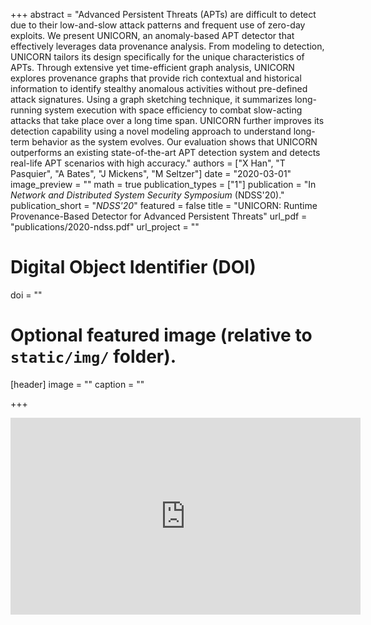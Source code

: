 +++
abstract = "Advanced Persistent Threats (APTs) are difficult to detect due to their low-and-slow attack patterns and frequent use of zero-day exploits. We present UNICORN, an anomaly-based APT detector that effectively leverages data provenance analysis. From modeling to detection, UNICORN tailors its design specifically for the unique characteristics of APTs. Through extensive yet time-efficient graph analysis, UNICORN explores provenance graphs that provide rich contextual and historical information to identify stealthy anomalous activities without pre-defined attack signatures. Using a graph sketching technique, it summarizes long-running system execution with space efficiency to combat slow-acting attacks that take place over a long time span. UNICORN further improves its detection capability using a novel modeling approach to understand long-term behavior as the system evolves. Our evaluation shows that UNICORN outperforms an existing state-of-the-art APT detection system and detects real-life APT scenarios with high accuracy."
authors = ["X Han", "T Pasquier", "A Bates", "J Mickens", "M Seltzer"]
date = "2020-03-01"
image_preview = ""
math = true
publication_types = ["1"]
publication = "In *Network and Distributed System Security Symposium* (NDSS'20)."
publication_short = "*NDSS'20*"
featured = false
title = "UNICORN: Runtime Provenance-Based Detector for Advanced Persistent Threats"
url_pdf = "publications/2020-ndss.pdf"
url_project = ""

# Digital Object Identifier (DOI)
doi = ""

# Optional featured image (relative to `static/img/` folder).
[header]
image = ""
caption = ""

+++

<div align="center">
<iframe width="560" height="315" src="https://www.youtube.com/embed/B9ACkb320s0" frameborder="0" allow="accelerometer; autoplay; encrypted-media; gyroscope; picture-in-picture" allowfullscreen></iframe>
</div>
